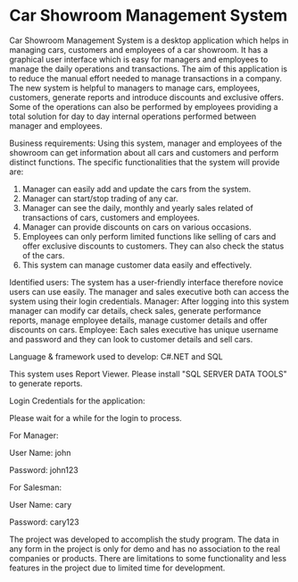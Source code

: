 # Car Showroom Management System

Car Showroom Management System is a desktop application which helps in managing cars, customers and employees of a car showroom. It has a graphical user interface which is easy for managers and employees to manage the daily operations and transactions. The aim of this application is to reduce the manual effort needed to manage transactions in a company. The new system is helpful to managers to manage cars, employees, customers, generate reports and introduce discounts and exclusive offers. Some of the operations can also be performed by employees providing a total solution for day to day internal operations performed between manager and employees.

Business requirements:
Using this system, manager and employees of the showroom can get information about all cars and customers and perform distinct functions. The specific functionalities that the system will provide are:
1. Manager can easily add and update the cars from the system.
2. Manager can start/stop trading of any car.
3. Manager can see the daily, monthly and yearly sales related of transactions of cars, customers and employees.
4. Manager can provide discounts on cars on various occasions.
5. Employees can only perform limited functions like selling of cars and offer exclusive discounts to customers. They can also check the status of the cars.
6. This system can manage customer data easily and effectively.

Identified users:
The system has a user-friendly interface therefore novice users can use easily. The manager and sales executive both can access the system using their login credentials.
Manager: After logging into this system manager can modify car details, check sales, generate performance reports, manage employee details, manage customer details and offer discounts on cars.
Employee: Each sales executive has unique username and password and they can look to customer details and sell cars.

Language & framework used to develop: C#.NET and SQL

This system uses Report Viewer. Please install "SQL SERVER DATA TOOLS" to generate reports.

Login Credentials for the application:

Please wait for a while for the login to process.

For Manager:

User Name: john

Password: john123

For Salesman:

User Name: cary

Password: cary123

The project was developed to accomplish the study program. The data in any form in the project is only for demo and has no association to the real companies or products. There are limitations to some functionality and less features in the project due to limited time for development.
